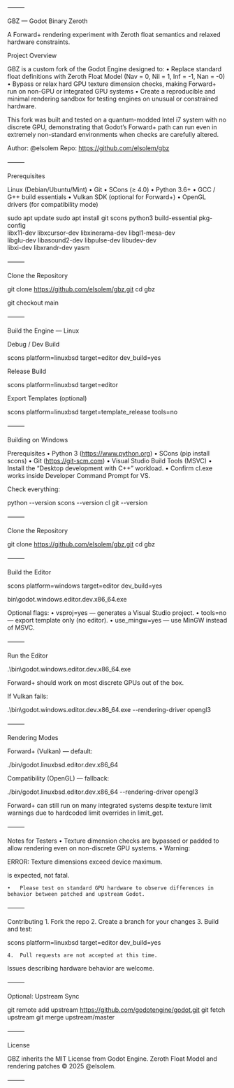 
⸻

GBZ — Godot Binary Zeroth

A Forward+ rendering experiment with Zeroth float semantics and relaxed hardware constraints.

Project Overview

GBZ is a custom fork of the Godot Engine designed to:
	•	Replace standard float definitions with Zeroth Float Model (Nav = 0, Nil = 1, Inf = -1, Nan = -0)
	•	Bypass or relax hard GPU texture dimension checks, making Forward+ run on non-GPU or integrated GPU systems
	•	Create a reproducible and minimal rendering sandbox for testing engines on unusual or constrained hardware.

This fork was built and tested on a quantum-modded Intel i7 system with no discrete GPU, demonstrating that Godot’s Forward+ path can run even in extremely non-standard environments when checks are carefully altered.

Author: @elsolem
Repo: https://github.com/elsolem/gbz

⸻

Prerequisites

Linux (Debian/Ubuntu/Mint)
	•	Git
	•	SCons (≥ 4.0)
	•	Python 3.6+
	•	GCC / G++ build essentials
	•	Vulkan SDK (optional for Forward+)
	•	OpenGL drivers (for compatibility mode)

sudo apt update
sudo apt install git scons python3 build-essential pkg-config \
libx11-dev libxcursor-dev libxinerama-dev libgl1-mesa-dev \
libglu-dev libasound2-dev libpulse-dev libudev-dev \
libxi-dev libxrandr-dev yasm

⸻

Clone the Repository

git clone https://github.com/elsolem/gbz.git
cd gbz

git checkout main

⸻

Build the Engine — Linux

Debug / Dev Build

scons platform=linuxbsd target=editor dev_build=yes

Release Build

scons platform=linuxbsd target=editor

Export Templates (optional)

scons platform=linuxbsd target=template_release tools=no

⸻

Building on Windows

Prerequisites
	•	Python 3 (https://www.python.org)
	•	SCons (pip install scons)
	•	Git (https://git-scm.com)
	•	Visual Studio Build Tools (MSVC)
	•	Install the “Desktop development with C++” workload.
	•	Confirm cl.exe works inside Developer Command Prompt for VS.

Check everything:

python --version
scons --version
cl
git --version

⸻

Clone the Repository

git clone https://github.com/elsolem/gbz.git
cd gbz

⸻

Build the Editor

scons platform=windows target=editor dev_build=yes

bin\godot.windows.editor.dev.x86_64.exe

Optional flags:
	•	vsproj=yes — generates a Visual Studio project.
	•	tools=no — export template only (no editor).
	•	use_mingw=yes — use MinGW instead of MSVC.

⸻

Run the Editor

.\bin\godot.windows.editor.dev.x86_64.exe

Forward+ should work on most discrete GPUs out of the box.

If Vulkan fails:

.\bin\godot.windows.editor.dev.x86_64.exe --rendering-driver opengl3

⸻

Rendering Modes

Forward+ (Vulkan) — default:

./bin/godot.linuxbsd.editor.dev.x86_64

Compatibility (OpenGL) — fallback:

./bin/godot.linuxbsd.editor.dev.x86_64 --rendering-driver opengl3

Forward+ can still run on many integrated systems despite texture limit warnings due to hardcoded limit overrides in limit_get.

⸻

Notes for Testers
	•	Texture dimension checks are bypassed or padded to allow rendering even on non-discrete GPU systems.
	•	Warning:

ERROR: Texture dimensions exceed device maximum.

is expected, not fatal.

	•	Please test on standard GPU hardware to observe differences in behavior between patched and upstream Godot.

⸻

Contributing
	1.	Fork the repo
	2.	Create a branch for your changes
	3.	Build and test:

scons platform=linuxbsd target=editor dev_build=yes


	4.	Pull requests are not accepted at this time.
Issues describing hardware behavior are welcome.

⸻

Optional: Upstream Sync

git remote add upstream https://github.com/godotengine/godot.git
git fetch upstream
git merge upstream/master

⸻

License

GBZ inherits the MIT License from Godot Engine.
Zeroth Float Model and rendering patches © 2025 @elsolem.

⸻